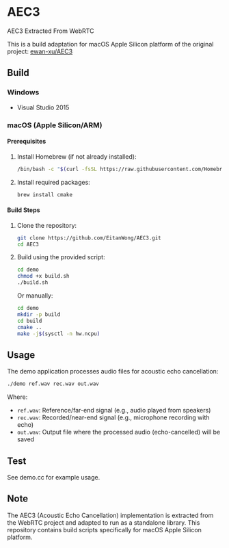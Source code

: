 # AEC3
AEC3 Extracted From WebRTC

This is a build adaptation for macOS Apple Silicon platform of the original project: [ewan-xu/AEC3](https://github.com/ewan-xu/AEC3)

## Build

### Windows
- Visual Studio 2015

### macOS (Apple Silicon/ARM)
#### Prerequisites
1. Install Homebrew (if not already installed):
   ```bash
   /bin/bash -c "$(curl -fsSL https://raw.githubusercontent.com/Homebrew/install/HEAD/install.sh)"
   ```

2. Install required packages:
   ```bash
   brew install cmake
   ```

#### Build Steps
1. Clone the repository:
   ```bash
   git clone https://github.com/EitanWong/AEC3.git
   cd AEC3
   ```

2. Build using the provided script:
   ```bash
   cd demo
   chmod +x build.sh
   ./build.sh
   ```

   Or manually:
   ```bash
   cd demo
   mkdir -p build
   cd build
   cmake ..
   make -j$(sysctl -n hw.ncpu)
   ```

## Usage
The demo application processes audio files for acoustic echo cancellation:

```bash
./demo ref.wav rec.wav out.wav
```

Where:
- `ref.wav`: Reference/far-end signal (e.g., audio played from speakers)
- `rec.wav`: Recorded/near-end signal (e.g., microphone recording with echo)
- `out.wav`: Output file where the processed audio (echo-cancelled) will be saved

## Test
See demo.cc for example usage.

## Note
The AEC3 (Acoustic Echo Cancellation) implementation is extracted from the WebRTC project and adapted to run as a standalone library. This repository contains build scripts specifically for macOS Apple Silicon platform.
